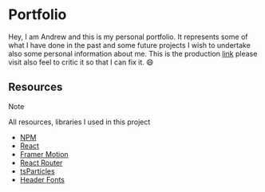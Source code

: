 # Portfolio

Hey, I am Andrew and this is my personal portfolio. It represents some of what I have done in the past and some future projects I wish to undertake also some personal information about me. This is the production [link](https://andrew-nong-portfolio.vercel.app/about) please visit also feel to critic it so that I can fix it. 😄

## Resources

> [!NOTE]
> All resources, libraries I used in this project

* [NPM](https://www.npmjs.com/) 
* [React](https://react.dev/)
* [Framer Motion](https://motion.dev/)
* [React Router](https://reactrouter.com/)
* [tsParticles](https://particles.js.org/)
* [Header Fonts](https://www.dafont.com/optimusprinceps.font)
